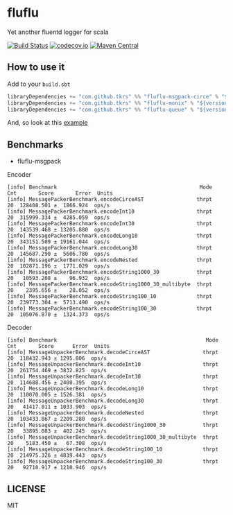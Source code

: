 # fluflu
Yet another fluentd logger for scala

[![Build Status](https://travis-ci.org/tkrs/fluflu.svg?branch=master)](https://travis-ci.org/tkrs/fluflu)
[![codecov.io](http://codecov.io/github/tkrs/fluflu/coverage.svg?branch=master)](http://codecov.io/github/tkrs/fluflu?branch=master)
[![Maven Central](https://maven-badges.herokuapp.com/maven-central/com.github.tkrs/fluflu-core_2.12/badge.svg)](https://maven-badges.herokuapp.com/maven-central/com.github.tkrs/fluflu-core_2.12)

## How to use it

Add to your `build.sbt`

```scala
libraryDependencies += "com.github.tkrs" %% "fluflu-msgpack-circe" % "${version}"
libraryDependencies += "com.github.tkrs" %% "fluflu-monix" % "${version}"
libraryDependencies += "com.github.tkrs" %% "fluflu-queue" % "${version}"
```

And, so look at this [example](https://github.com/tkrs/fluflu/tree/master/modules/examples/src/main/scala)

## Benchmarks

- fluflu-msgpack

Encoder

```
[info] Benchmark                                              Mode  Cnt       Score       Error  Units
[info] MessagePackerBenchmark.encodeCirceAST                 thrpt   20  128408.501 ±  1866.924  ops/s
[info] MessagePackerBenchmark.encodeInt10                    thrpt   20  315999.334 ±  4285.059  ops/s
[info] MessagePackerBenchmark.encodeInt30                    thrpt   20  143539.468 ± 13205.880  ops/s
[info] MessagePackerBenchmark.encodeLong10                   thrpt   20  343151.509 ± 19161.044  ops/s
[info] MessagePackerBenchmark.encodeLong30                   thrpt   20  145687.290 ±  5606.780  ops/s
[info] MessagePackerBenchmark.encodeNested                   thrpt   20  102871.196 ±  1771.029  ops/s
[info] MessagePackerBenchmark.encodeString1000_30            thrpt   20   10593.208 ±    96.932  ops/s
[info] MessagePackerBenchmark.encodeString1000_30_multibyte  thrpt   20    2395.656 ±    28.052  ops/s
[info] MessagePackerBenchmark.encodeString100_10             thrpt   20  239773.304 ±  5713.490  ops/s
[info] MessagePackerBenchmark.encodeString100_30             thrpt   20  105076.870 ±  1324.373  ops/s
```

Decoder

```
[info] Benchmark                                                Mode  Cnt       Score      Error  Units
[info] MessageUnpackerBenchmark.decodeCirceAST                 thrpt   20  118432.943 ± 1295.806  ops/s
[info] MessageUnpackerBenchmark.decodeInt10                    thrpt   20  261754.469 ± 3832.825  ops/s
[info] MessageUnpackerBenchmark.decodeInt30                    thrpt   20  114688.456 ± 2408.395  ops/s
[info] MessageUnpackerBenchmark.decodeLong10                   thrpt   20  110070.005 ± 1526.381  ops/s
[info] MessageUnpackerBenchmark.decodeLong30                   thrpt   20   41417.811 ± 1033.903  ops/s
[info] MessageUnpackerBenchmark.decodeNested                   thrpt   20  103433.867 ± 2209.280  ops/s
[info] MessageUnpackerBenchmark.decodeString1000_30            thrpt   20   33895.083 ±  402.245  ops/s
[info] MessageUnpackerBenchmark.decodeString1000_30_multibyte  thrpt   20    5183.450 ±   67.308  ops/s
[info] MessageUnpackerBenchmark.decodeString100_10             thrpt   20  214975.326 ± 4839.443  ops/s
[info] MessageUnpackerBenchmark.decodeString100_30             thrpt   20   92710.917 ± 1210.946  ops/s
```

## LICENSE

MIT
